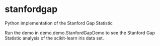 # stanfordgap
Python implementation of the Stanford Gap Statistic

Run the demo in demo.demo.StanfordGapDemo to see the Stanford Gap Statistic analysis of the scikit-learn iris data set.
